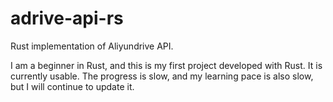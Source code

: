 # adrive-api-rs

Rust implementation of Aliyundrive API.

I am a beginner in Rust, and this is my first project developed with Rust. It is currently usable. The progress is slow, and my learning pace is also slow, but I will continue to update it.
